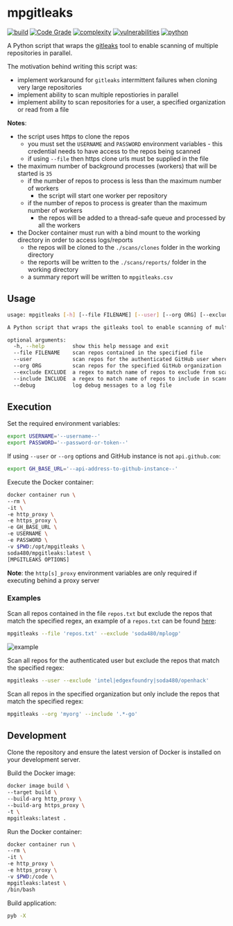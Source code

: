 # mpgitleaks
[![build](https://github.com/soda480/mpgitleaks/actions/workflows/main.yml/badge.svg)](https://github.com/soda480/mpgitleaks/actions/workflows/main.yml)
[![Code Grade](https://www.code-inspector.com/project/24885/status/svg)](https://frontend.code-inspector.com/project/24885/dashboard)
[![complexity](https://img.shields.io/badge/complexity-Simple:%205-brightgreen)](https://radon.readthedocs.io/en/latest/api.html#module-radon.complexity)
[![vulnerabilities](https://img.shields.io/badge/vulnerabilities-None-brightgreen)](https://pypi.org/project/bandit/)
[![python](https://img.shields.io/badge/python-3.9-teal)](https://www.python.org/downloads/)

A Python script that wraps the [gitleaks](https://github.com/zricethezav/gitleaks) tool to enable scanning of multiple repositories in parallel. 

The motivation behind writing this script was:
* implement workaround for `gitleaks` intermittent failures when cloning very large repositories
* implement ability to scan multiple repostiories in parallel
* implement ability to scan repositories for a user, a specified organization or read from a file

**Notes**:
* the script uses https to clone the repos
  * you must set the `USERNAME` and `PASSWORD` environment variables - this credential needs to have access to the repos being scanned
  * if using `--file` then https clone urls must be supplied in the file
* the maximum number of background processes (workers) that will be started is `35`
  * if the number of repos to process is less than the maximum number of workers
    * the script will start one worker per repository
  * if the number of repos to process is greater than the maximum number of workers
    * the repos will be added to a thread-safe queue and processed by all the workers
* the Docker container must run with a bind mount to the working directory in order to access logs/reports
  * the repos will be cloned to the `./scans/clones` folder in the working directory
  * the reports will be written to the `./scans/reports/` folder in the working directory
  * a summary report will be written to `mpgitleaks.csv`


## Usage
```bash
usage: mpgitleaks [-h] [--file FILENAME] [--user] [--org ORG] [--exclude EXCLUDE] [--include INCLUDE] [--debug]

A Python script that wraps the gitleaks tool to enable scanning of multiple repositories in parallel

optional arguments:
  -h, --help         show this help message and exit
  --file FILENAME    scan repos contained in the specified file
  --user             scan repos for the authenticated GitHub user where user is owner or collaborator
  --org ORG          scan repos for the specified GitHub organization
  --exclude EXCLUDE  a regex to match name of repos to exclude from scanning
  --include INCLUDE  a regex to match name of repos to include in scanning
  --debug            log debug messages to a log file
```

## Execution

Set the required environment variables:
```bash
export USERNAME='--username--'
export PASSWORD='--password-or-token--'
```

If using `--user` or `--org` options and GitHub instance is not `api.github.com`:
```bash
export GH_BASE_URL='--api-address-to-github-instance--'
```

Execute the Docker container:
```bash
docker container run \
--rm \
-it \
-e http_proxy \
-e https_proxy \
-e GH_BASE_URL \
-e USERNAME \
-e PASSWORD \
-v $PWD:/opt/mpgitleaks \
soda480/mpgitleaks:latest \
[MPGITLEAKS OPTIONS]
```

**Note**: the `http[s]_proxy` environment variables are only required if executing behind a proxy server

### Examples

Scan all repos contained in the file `repos.txt` but exclude the repos that match the specified regex, an example of a `repos.txt` can be found [here](https://raw.githubusercontent.com/soda480/mpgitleaks/master/examples/repos.txt):
```bash
mpgitleaks --file 'repos.txt' --exclude 'soda480/mplogp'
```
![example](https://raw.githubusercontent.com/soda480/mpgitleaks/master/docs/images/example1.gif)

Scan all repos for the authenticated user but exclude the repos that match the specified regex:
```bash
mpgitleaks --user --exclude 'intel|edgexfoundry|soda480/openhack'
```

Scan all repos in the specified organization but only include the repos that match the specified regex:
```bash
mpgitleaks --org 'myorg' --include '.*-go'
```

## Development

Clone the repository and ensure the latest version of Docker is installed on your development server.

Build the Docker image:
```bash
docker image build \
--target build \
--build-arg http_proxy \
--build-arg https_proxy \
-t \
mpgitleaks:latest .
```

Run the Docker container:
```bash
docker container run \
--rm \
-it \
-e http_proxy \
-e https_proxy \
-v $PWD:/code \
mpgitleaks:latest \
/bin/bash
```

Build application:
```bash
pyb -X
```